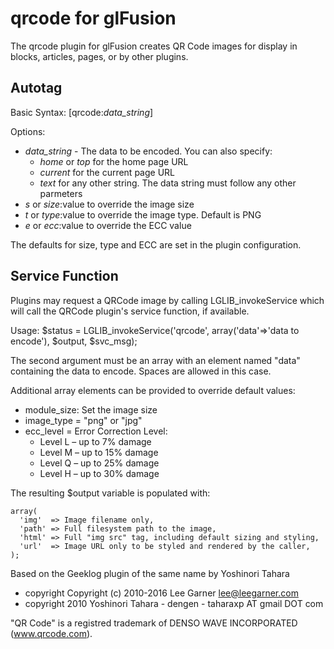 # qrcode for glFusion
The qrcode plugin for glFusion creates QR Code images for display in blocks,
articles, pages, or by other plugins.

## Autotag
Basic Syntax: [qrcode:*data_string*]

Options:
* *data_string* - The data to be encoded. You can also specify:
  * *home* or *top* for the home page URL
  * *current* for the current page URL
  * *text* for any other string. The data string must follow any other parmeters
* *s* or *size*:value to override the image size
* *t* or *type*:value to override the image type. Default is PNG
* *e* or *ecc*:value to override the ECC value

The defaults for size, type and ECC are set in the plugin configuration.

## Service Function
Plugins may request a QRCode image by calling LGLIB_invokeService which will
call the QRCode plugin's service function, if available.

Usage: $status = LGLIB_invokeService('qrcode', array('data'=>'data to encode'), $output, $svc_msg);

The second argument must be an array with an element named "data" containing the data to encode. Spaces are allowed in this case.

Additional array elements can be provided to override default values:
* module_size: Set the image size
* image_type = "png" or "jpg"
* ecc_level = Error Correction Level:
  * Level L – up to 7% damage
  * Level M – up to 15% damage
  * Level Q – up to 25% damage
  * Level H – up to 30% damage

The resulting $output variable is populated with:
```
array(
  'img'  => Image filename only,
  'path' => Full filesystem path to the image,
  'html' => Full "img src" tag, including default sizing and styling,
  'url'  => Image URL only to be styled and rendered by the caller,
);
```
Based on the Geeklog plugin of the same name by Yoshinori Tahara
* copyright  Copyright (c) 2010-2016 Lee Garner <lee@leegarner.com>
* copyright  2010 Yoshinori Tahara - dengen - taharaxp AT gmail DOT com

"QR Code" is a registred trademark of DENSO WAVE INCORPORATED (www.qrcode.com).
